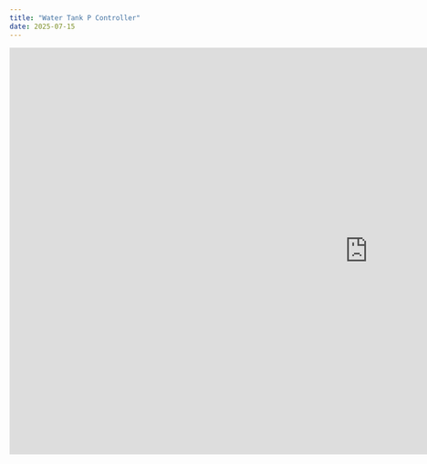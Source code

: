 ```yaml
---
title: "Water Tank P Controller"
date: 2025-07-15
---
```

<div class="viewer-container">
  <iframe width="1255" height="714" src="https://www.youtube.com/embed/5FYkXoaIH30?autoplay=1&loop=1" title="Water Tank P Controller" frameborder="0" allow="accelerometer; autoplay; clipboard-write; encrypted-media; gyroscope; picture-in-picture; web-share" referrerpolicy="strict-origin-when-cross-origin" allowfullscreen></iframe>
</div>
